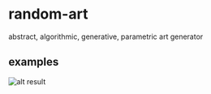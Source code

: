 # random-art
abstract, algorithmic, generative, parametric art generator

## examples

![alt result](https://github.com/alexadam/random-art/blob/master/public-html/examples/ra1-1.png?raw=true "spec1.png")
